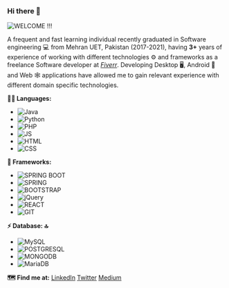 ### Hi there 👋
![WELCOME !!!](https://media.giphy.com/media/3oxHQHNUMTYmCgwoog/giphy.gif)

<!--
**Muzamil-Nawaz/Muzamil-Nawaz** is a ✨ _special_ ✨ repository because its `README.md` (this file) appears on your GitHub profile.

Here are some ideas to get you started:

- 🔭 I’m currently working on ...
- 🌱 I’m currently learning ...
- 👯 I’m looking to collaborate on ...
- 🤔 I’m looking for help with ...
- 💬 Ask me about ...
- 📫 How to reach me: ...
- 😄 Pronouns: ...
- ⚡ Fun fact: ...
-->
A frequent and fast learning individual recently graduated in Software engineering 💻 from Mehran UET, Pakistan (2017-2021),
having **3+** years of experience of working with different technologies ⚙ and frameworks as a freelance Software developer at *[Fiverr](https://www.fiverr.com/users/mnizamani786/seller_dashboard)*.
Developing Desktop 🖥, Android 📱 and Web 🕸 applications have allowed me to gain relevant experience with different domain specific technologies.

**👩‍💻 Languages:**
* ![Java](https://img.shields.io/badge/Java-ED8B00?style=for-the-badge&logo=java&logoColor=white)
* ![Python](https://img.shields.io/badge/Python-3776AB?style=for-the-badge&logo=python&logoColor=white)
* ![PHP](https://img.shields.io/badge/PHP-777BB4?style=for-the-badge&logo=php&logoColor=white)
* ![JS](https://img.shields.io/badge/JavaScript-323330?style=for-the-badge&logo=javascript&logoColor=F7DF1E)
* ![HTML](https://img.shields.io/badge/HTML5-E34F26?style=for-the-badge&logo=html5&logoColor=white)
* ![CSS](https://img.shields.io/badge/CSS3-1572B6?style=for-the-badge&logo=css3&logoColor=white)

**🚀 Frameworks:**
* ![SPRING BOOT](https://img.shields.io/badge/Spring_Boot-F2F4F9?style=for-the-badge&logo=spring-boot)
* ![SPRING](https://img.shields.io/badge/Spring-6DB33F?style=for-the-badge&logo=spring&logoColor=white)
* ![BOOTSTRAP](https://img.shields.io/badge/Bootstrap-563D7C?style=for-the-badge&logo=bootstrap&logoColor=white)
* ![jQuery](https://img.shields.io/badge/jQuery-0769AD?style=for-the-badge&logo=jquery&logoColor=white)
* ![REACT](https://img.shields.io/badge/React-20232A?style=for-the-badge&logo=react&logoColor=61DAFB)
* ![GIT](https://img.shields.io/badge/Git-F05032?style=for-the-badge&logo=git&logoColor=white)

**⚡ Database: 🔝**
* ![MySQL](https://img.shields.io/badge/MySQL-00000F?style=for-the-badge&logo=mysql&logoColor=white)
* ![POSTGRESQL](https://img.shields.io/badge/PostgreSQL-316192?style=for-the-badge&logo=postgresql&logoColor=white)
* ![MONGODB](https://img.shields.io/badge/MongoDB-4EA94B?style=for-the-badge&logo=mongodb&logoColor=white)
* ![MariaDB](https://img.shields.io/badge/MariaDB-003545?style=for-the-badge&logo=mariadb&logoColor=white)

**🗺 Find me at:**
[LinkedIn](https://www.linkedin.com/in/muzamil-nawaz-5b0922174/)
[Twitter](twitter.com/@MuzamilNawaz10)
[Medium](https://mzmlnwz5.medium.com/)
